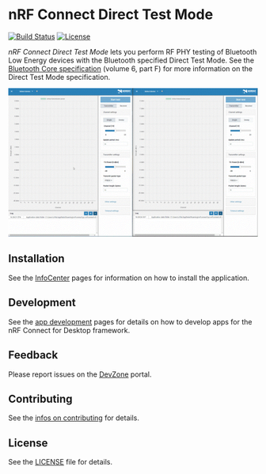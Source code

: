 # nRF Connect Direct Test Mode

[![Build Status](https://dev.azure.com/NordicSemiconductor/Wayland/_apis/build/status/pc-nrfconnect-dtm?branchName=master)](https://dev.azure.com/NordicSemiconductor/Wayland/_build/latest?definitionId=19&branchName=master)
[![License](https://img.shields.io/badge/license-Modified%20BSD%20License-blue.svg)](LICENSE)

*nRF Connect Direct Test Mode* lets you perform RF PHY testing of Bluetooth Low Energy devices with the Bluetooth specified Direct Test Mode. See the [Bluetooth Core specification](https://www.bluetooth.com/specifications/bluetooth-core-specification/) (volume 6, part F) for more information on the Direct Test Mode specification.

![screenshot](resources/screenshot.gif)

## Installation

See the [InfoCenter](https://infocenter.nordicsemi.com/index.jsp?topic=%2Fstruct_nrftools%2Fstruct%2Fnrftools_nrfconnect.html) pages for information on how to install the application.

## Development

See the [app development](https://nordicsemiconductor.github.io/pc-nrfconnect-docs/) pages for details on how to develop apps for the nRF Connect for Desktop framework.

## Feedback

Please report issues on the [DevZone](https://devzone.nordicsemi.com) portal.

## Contributing

See the [infos on contributing](https://nordicsemiconductor.github.io/pc-nrfconnect-docs/contributing) for details.

## License

See the [LICENSE](LICENSE) file for details.
